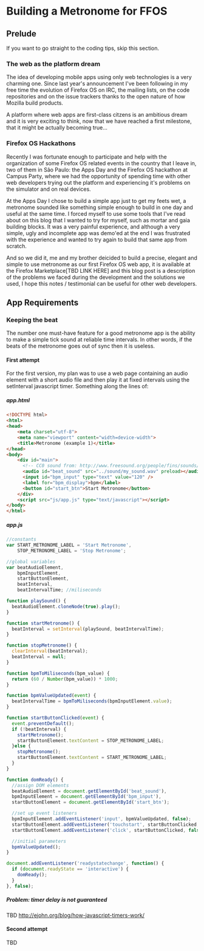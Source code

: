 Building a Metronome for FFOS
=============================

Prelude
-------

If you want to go straight to the coding tips, skip this section.

### The web as the platform dream ###

The idea of developing mobile apps using only web technologies is a very
charming one. Since last year's announcement I've been following in my free
time the evolution of Firefox OS on IRC, the mailing lists, on the code
repositories and on the issue trackers thanks to the open nature of how
Mozilla build products.

A platform where web apps are first-class citzens is an ambitious
dream and it is very exciting to think, now that we have reached a first
milestone, that it might be actually becoming true…

### Firefox OS Hackathons ###

Recently I was fortunate enough to participate and help with the
organization of some Firefox OS related events in the country that I leave in,
two of them in São Paulo: the Apps Day and the Firefox OS hackathon at Campus
Party, where we had the opportunity of spending time with other web developers
trying out the platform and experiencing it's problems on the simulator and on
real devices.

At the Apps Day I chose to build a simple app just to get my feets wet, a
metronome sounded like something simple enough to build in one day and useful
at the same time. I forced myself to use some tools that I've read about on
this blog that I wanted to try for myself, such as mortar and gaia building
blocks. It was a very painful experience, and although a very simple, ugly and
incomplete app was demo'ed at the end I was frustrated with the experience and
wanted to try again to build that same app from scratch.

And so we did it, me and my brother deicided to build a precise, elegant and
simple to use metronome as our first Firefox OS web app, it is available at
the Firefox Marketplace[TBD LINK HERE] and this blog post is a description of the problems we
faced during the development and the solutions we used, I hope this
notes / testimonial can be useful for other web developers.


App Requirements
----------------

### Keeping the beat ###

The number one must-have feature for a good metronome app is the ability to make
a simple tick sound at reliable time intervals. In other words, if the beats
of the metronome goes out of sync then it is useless.

#### First attempt ####

For the first version, my plan was to use a web page containing an audio
element with a short audio file and then play it at fixed intervals using
the setInterval javascript timer. Something along the lines of:

##### app.html #####

```html
<!DOCTYPE html>
<html>
<head>
    <meta charset="utf-8">
    <meta name="viewport" content="width=device-width">
    <title>Metronome (example 1)</title>
</head>
<body>
    <div id="main">
      <!-- CC0 sound from: http://www.freesound.org/people/fins/sounds/146721/ -->
      <audio id="beat_sound" src="../sound/my_sound.wav" preload></audio>
      <input id="bpm_input" type="text" value="120" />
      <label for="bpm_display">bpm</label>
      <button id="start_btn">Start Metronome</button>
    </div>
    <script src="js/app.js" type="text/javascript"></script>
</body>
</html>
```

##### app.js #####

```javascript
//constants
var START_METRONOME_LABEL = 'Start Metronome',
    STOP_METRONOME_LABEL = 'Stop Metronome';

//global variables
var beatAudioElement,
    bpmInputElement,
    startButtonElement,
    beatInterval,
    beatIntervalTime; //miliseconds

function playSound() {
  beatAudioElement.cloneNode(true).play();
}

function startMetronome() {
  beatInterval = setInterval(playSound, beatIntervalTime);
}

function stopMetronome() {
  clearInterval(beatInterval);
  beatInterval = null;
}

function bpmToMiliseconds(bpm_value) {
  return (60 / Number(bpm_value)) * 1000;
}

function bpmValueUpdated(event) {
  beatIntervalTime = bpmToMiliseconds(bpmInputElement.value);
}

function startButtonClicked(event) {
  event.preventDefault();
  if (!beatInterval) {
    startMetronome();
    startButtonElement.textContent = STOP_METRONOME_LABEL;
  }else {
    stopMetronome();
    startButtonElement.textContent = START_METRONOME_LABEL;
  }
}

function domReady() {
  //assign DOM elements
  beatAudioElement = document.getElementById('beat_sound'),
  bpmInputElement = document.getElementById('bpm_input'),
  startButtonElement = document.getElementById('start_btn');

  //set up event listeners
  bpmInputElement.addEventListener('input', bpmValueUpdated, false);
  startButtonElement.addEventListener('touchstart', startButtonClicked, false);
  startButtonElement.addEventListener('click', startButtonClicked, false);

  //initial parameters
  bpmValueUpdated();
}

document.addEventListener('readystatechange', function() {
  if (document.readyState == 'interactive') {
    domReady();
  }
}, false);

```

##### Problem: timer delay is not guaranteed #####

TBD
http://ejohn.org/blog/how-javascript-timers-work/

#### Second attempt ####

TBD